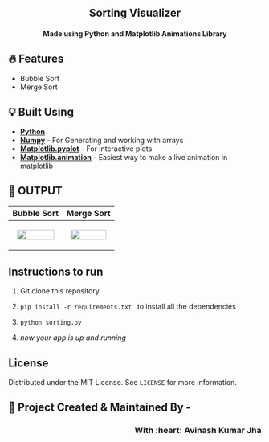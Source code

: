 
<h2 align="center"> Sorting Visualizer </h2>
<h4 align="center"> Made using Python and Matplotlib Animations Library <h4>

## :fire: Features

- Bubble Sort
- Merge Sort

## :bulb: Built Using

- [**Python**](https://www.python.org/)
- [**Numpy**](https://numpy.org/) - For Generating and working with arrays 
- [**Matplotlib.pyplot**](https://matplotlib.org/stable/api/_as_gen/matplotlib.pyplot.html) - For interactive plots
- [**Matplotlib.animation**](https://matplotlib.org/stable/api/animation_api.html) -  Easiest way to make a live animation in matplotlib 



## :iphone: OUTPUT

| Bubble Sort                             |    Merge Sort                               |
| --------------------------------- | --------------------------------- |
| <p align="center"><img  src="https://user-images.githubusercontent.com/39644109/139861633-bbd78904-3ad5-457a-9739-edba2120242b.gif"  width="90%"/></p> | <p align="center"><img align="center" src="https://cdn-images-1.medium.com/max/564/1*qcn0d0W74ZC4duWXwgiTMA.gif"  width="90%"/></p>|


## Instructions to run

1. Git clone this repository

2. ```pip install -r requirements.txt ```  to install all the dependencies  
 
3. ```python sorting.py```

4. _now your app is up and running_


<!-- LICENSE -->  

## License

Distributed under the MIT License. See `LICENSE` for more information.  




<!-- CONTACT -->

## :man: Project Created & Maintained By -

<h3 align="right">With :heart:     Avinash Kumar Jha</h3>
